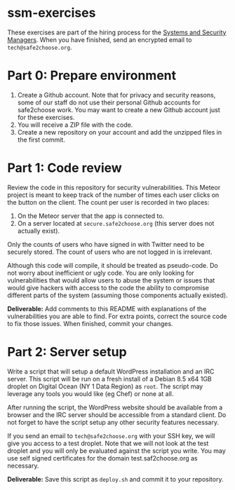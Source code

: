 # ssm-exercises

These exercises are part of the hiring process for the [Systems and Security Managers](www.safe2choose.org/job-opportunities). When you have finished, send an encrypted email to `tech@safe2choose.org`.

Part 0: Prepare environment
===========================
1. Create a Github account. Note that for privacy and security reasons, some of our staff do not use their personal Github accounts for safe2choose work. You may want to create a new Github account just for these exercises.
2. You will receive a ZIP file with the code.
3. Create a new repository on your account and add the unzipped files in the first commit.

Part 1: Code review
===================
Review the code in this repository for  security vulnerabilities.
This Meteor project is meant to keep track of the number of times each user clicks on the button on the client. The count per user is recorded in two places:
1. On the Meteor server that the app is connected to.
2. On a server located at `secure.safe2choose.org` (this server does not actually exist).

Only the counts of users who have signed in with Twitter need to be securely stored. The count of users who are not logged in is irrelevant.

Although this code will compile, it should be treated as pseudo-code.
Do not worry about inefficient or ugly code. You are only looking for vulnerabilities that would allow users to abuse the system or issues that would give hackers with access to the code the ability to compromise different parts of the system (assuming those components actually existed).

**Deliverable:** Add comments to this README with explanations of the vulnerabilities you are able to find. For extra points, correct the source code to fix those issues. When finished, commit your changes.

Part 2: Server setup
====================
Write a script that will setup a default WordPress installation and an IRC server. This script will be run on a fresh install of a Debian 8.5 x64 1GB droplet on Digital Ocean (NY 1 Data Region) as `root`. The script may leverage any tools you would like (eg Chef) or none at all.

After running the script, the WordPress website should be available from a browser and the IRC server should be accessible from a standard client. Do not forget to have the script setup any other security features necessary.

If you send an email to `tech@safe2choose.org` with your SSH key, we will give you access to a test droplet. Note that we will not look at the test droplet and you will only be evaluated against the script you write. You may use self signed certificates for the domain test.saf2choose.org as necessary.

**Deliverable:** Save this script as `deploy.sh` and commit it to your repository.

